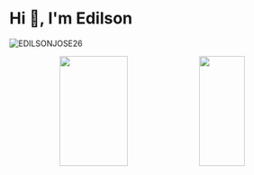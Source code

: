 <h1 align="left">Hi 👋, I'm Edilson</h1>
<p align="left"> <img src="https://komarev.com/ghpvc/?username=EDILSONJOSE26" alt="EDILSONJOSE26" /> </p>
<div align="center">  
  <img width="49%" height="195px" src="https://github-readme-stats.vercel.app/api?username=EDILSONJOSE26&show_icons=true&theme=blue_navy" />

  <img width="40%" height="195px" src="https://github-readme-stats.vercel.app/api/top-langs/?username=EDILSONJOSE26&layout=compact&hide_border=true&title_color=008000&text_color=c27ba0&bg_color=06080a" />
</div>
